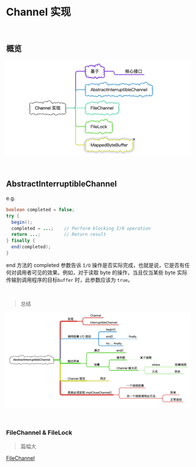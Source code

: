 # Channel 实现

&nbsp;

## 概览

![channel-implement](images/nio-channel-implement.png)

&nbsp;

## AbstractInterruptibleChannel

e.g. 

```java
boolean completed = false;
try {
  begin();
  completed = ...;    // Perform blocking I/O operation
  return ...;         // Return result
} finally {
  end(completed);
}
```

end 方法的 completed 参数告诉 `I/O` 操作是否实际完成，也就是说，它是否有任何对调用者可见的效果。例如，对于读取 byte 的操作，当且仅当某些 byte 实际传输到调用程序的目标`buffer` 时，此参数应该为 `true`。

&nbsp;

> 总结

![nio-channel-abstract-interruptible-channel](images/nio-channel-abstract-interruptible-channel.png)

&nbsp;

### FileChannel & FileLock 

> 篇幅大

[FileChannel](nio-channel-filechannel.md)

&nbsp;